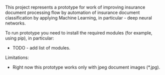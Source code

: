 This project represents a prototype for work of improving insurance
document processing flow by automation of insurance document classification
by applying Machine Learning, in particular - deep neural networks.

To run prototype you need to install the required modules (for example, using pip), in particular:
* TODO - add list of modules.

Limitations:
* Right now this prototype works only with jpeg document images (*.jpg).